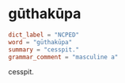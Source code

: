 # gūthakūpa

``` toml
dict_label = "NCPED"
word = "gūthakūpa"
summary = "cesspit."
grammar_comment = "masculine a"
```

cesspit.

